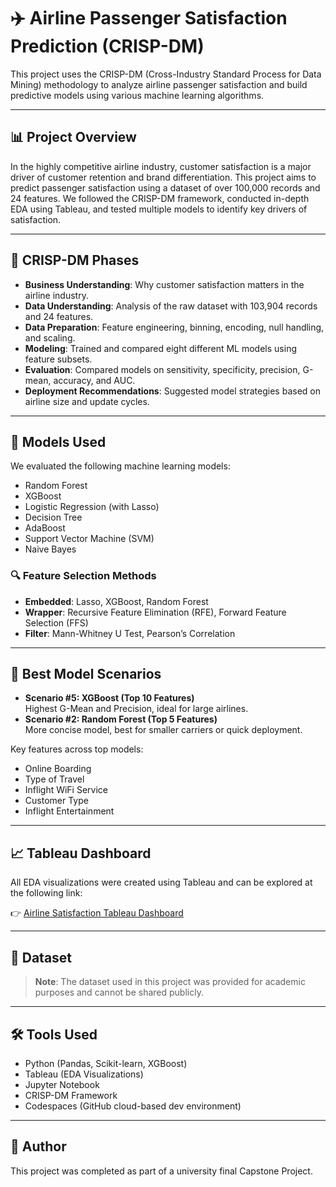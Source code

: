 # ✈️ Airline Passenger Satisfaction Prediction (CRISP-DM)

This project uses the CRISP-DM (Cross-Industry Standard Process for Data Mining) methodology to analyze airline passenger satisfaction and build predictive models using various machine learning algorithms.

---

## 📊 Project Overview

In the highly competitive airline industry, customer satisfaction is a major driver of customer retention and brand differentiation. This project aims to predict passenger satisfaction using a dataset of over 100,000 records and 24 features. We followed the CRISP-DM framework, conducted in-depth EDA using Tableau, and tested multiple models to identify key drivers of satisfaction.

---

## 🧠 CRISP-DM Phases

- **Business Understanding**: Why customer satisfaction matters in the airline industry.
- **Data Understanding**: Analysis of the raw dataset with 103,904 records and 24 features.
- **Data Preparation**: Feature engineering, binning, encoding, null handling, and scaling.
- **Modeling**: Trained and compared eight different ML models using feature subsets.
- **Evaluation**: Compared models on sensitivity, specificity, precision, G-mean, accuracy, and AUC.
- **Deployment Recommendations**: Suggested model strategies based on airline size and update cycles.

---

## 🚀 Models Used

We evaluated the following machine learning models:
- Random Forest
- XGBoost
- Logistic Regression (with Lasso)
- Decision Tree
- AdaBoost
- Support Vector Machine (SVM)
- Naive Bayes

### 🔍 Feature Selection Methods
- **Embedded**: Lasso, XGBoost, Random Forest
- **Wrapper**: Recursive Feature Elimination (RFE), Forward Feature Selection (FFS)
- **Filter**: Mann-Whitney U Test, Pearson’s Correlation

---

## 🥇 Best Model Scenarios

- **Scenario #5: XGBoost (Top 10 Features)**  
  Highest G-Mean and Precision, ideal for large airlines.
- **Scenario #2: Random Forest (Top 5 Features)**  
  More concise model, best for smaller carriers or quick deployment.

Key features across top models:
- Online Boarding
- Type of Travel
- Inflight WiFi Service
- Customer Type
- Inflight Entertainment

---

## 📈 Tableau Dashboard

All EDA visualizations were created using Tableau and can be explored at the following link:

👉 [Airline Satisfaction Tableau Dashboard](https://public.tableau.com/views/AirlineSatisfaction_17475269171530/Gender_Count?:language=en-GB&:sid=&:redirect=auth&:display_count=n&:origin=viz_share_link)

---

## 📁 Dataset

> **Note**: The dataset used in this project was provided for academic purposes and cannot be shared publicly.

---

## 🛠️ Tools Used

- Python (Pandas, Scikit-learn, XGBoost)
- Tableau (EDA Visualizations)
- Jupyter Notebook
- CRISP-DM Framework
- Codespaces (GitHub cloud-based dev environment)

---

## 📌 Author

This project was completed as part of a university final Capstone Project.

